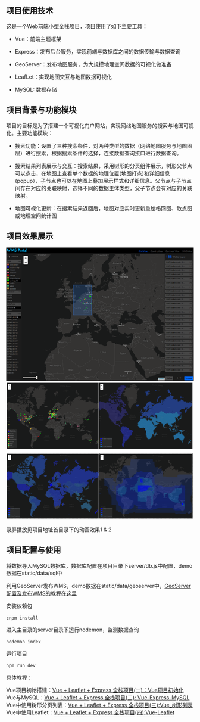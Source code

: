 ## 项目使用技术

这是一个Web前端小型全栈项目，项目使用了如下主要工具：

* Vue：前端主题框架

* Express：发布后台服务，实现前端与数据库之间的数据传输与数据查询

* GeoServer：发布地图服务，为大规模地理空间数据的可视化做准备

* LeafLet：实现地图交互与地图数据可视化

* MySQL: 数据存储

## 项目背景与功能模块

项目的目标是为了搭建一个可视化门户网站，实现网络地图服务的搜索与地图可视化。主要功能模块：

* 搜索功能：设置了三种搜索条件，对两种类型的数据（网络地图服务与地图图层）进行搜索，根据搜索条件的选择，连接数据查询接口进行数据查询。

* 搜索结果列表展示与交互：搜索结果，采用树形的分页组件展示，树形父节点可以点击，在地图上查看单个数据的地理位置(地图打点)和详细信息(popup），子节点也可以在地图上叠加展示样式和详细信息。父节点与子节点间存在对应的关联映射，选择不同的数据主体类型，父子节点会有对应的关联映射。

* 地图可视化更新：在搜索结果返回后，地图对应实时更新重绘格网图、散点图或地理空间统计图

## 项目效果展示

![](/screenShot1.png)
![](/screenShot2.png)

录屏播放见项目地址首目录下的动画效果1 & 2

## 项目配置与使用

将数据导入MySQL数据库，数据库配置在项目目录下server/db.js中配置，demo数据在static/data/sql中

利用GeoServer发布WMS，demo数据在static/data/geoserver中，[GeoServer配置及发布WMS的教程在这里](https://zhangmingemma.github.io/2017/08/geoserver-install/)

安装依赖包

```
cnpm install
```

进入主目录的server目录下运行nodemon，监测数据查询

```
nodemon index
```

运行项目

```
npm run dev
```

具体教程：

Vue项目初始搭建：[Vue + Leaflet + Express 全栈项目(一)：Vue项目初始化](https://zhangmingemma.github.io/2017/09/Vue-Project1/)<br/>
Vue与MySQL：[Vue + Leaflet + Express 全栈项目(二): Vue-Express-MySQL](https://zhangmingemma.github.io/2017/09/Vue-Project2/)<br/>
Vue中使用树形分页列表：[Vue + Leaflet + Express 全栈项目(三):Vue_树形列表](https://zhangmingemma.github.io/2017/11/Vue-Project3/)<br/>
Vue中使用Leaflet：[Vue + Leaflet + Express 全栈项目(四):Vue-Leaflet](https://zhangmingemma.github.io/2017/11/Vue-Project4/)